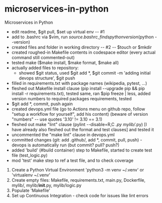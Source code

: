 # microservices-in-python
Microservices in Python

- edit readme, $git pull, $set up virtual env -- #1
- add to .bashrc via $vim, run $source .bashrc, finds python version ($python --version)
- created files and folder in working directory -- #2 -- $touch <name> or $mkdir <name>
- created roughed-in Makefile contents in codespace editor (every actual command still commented-out)
- tested make ($make install, $make format, $make all)
- actually added files to repository:
  - showed $git status, used $git add *, $git commit -m 'adding initial devops structure', $git push
- filled in requirements.txt with package names (wikipedia, pytest, ...)
- fleshed out Makefile install clause (pip install --upgrade pip && pip install -r requirements.txt),
  tested same, ran $pip freeze | less, added version numbers to required packages requirements, tested
- $git add *, commit, push again
- created devops.yml file (go to Actions menu on github repo, follow "setup a workflow for yourself", add his content)
  (beware of version "numbers" -- use quotes '3.10' != 3.10 == 3.1)
- fleshed out make "lint" clause (pylint --disable=R,C *.py mylib/*.py) [I have already also fleshed out the format and test clauses]
  and tested it
- uncommented the "make lint" clause in devops.yml
- committed changes (git: add .github/, add *, commit, pull, push) - devops is automatically run (but commit? pull? push?)
- added 'build' (#build container) step to Makefile, started to create test file (test_logic.py)
- mod 'test' make step to ref a test file, and to check coverage

1. Create a Python Virtual Environment 'python3 -m venv ~/.venv' or 'virtualenv ~/.venv'
2. Create empty files: Makefile, requirements.txt, main.py, Dockerfile, mylib/, mylib/__init__.py, mylib/logic.py
3. Populate 'Makefile'
4. Set up Continuous Integration - check code for issues like lint errors
